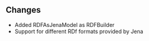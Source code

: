 Changes
-------

-   Added RDFAsJenaModel as RDFBuilder
-   Support for different RDf formats provided by Jena

 


